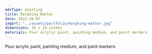 ```yaml
---
mdxType: painting
title: Morphing Matter
date: 2022-26-07
imgUrl: "../assets/portfolio/morphing-matter.jpg"
dimensions: 18 x 24 inches
materials: Pour acrylic paint, painting medium, and paint markers
---
```


Pour acrylic paint, painting medium, and paint markers
